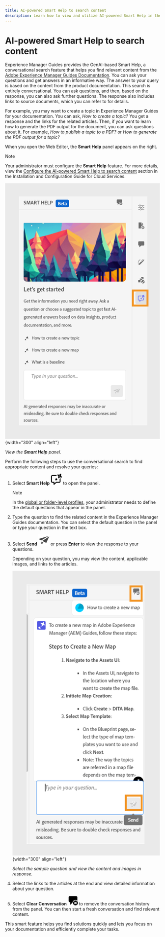 ```yaml
---
title: AI-powered Smart Help to search content
description: Learn how to view and utilize AI-powered Smart Help in the Web Editor.
---
```

# AI-powered Smart Help to search content



Experience Manager Guides provides the GenAI-based Smart Help, a conversational search feature that helps you find relevant content from the [Adobe Experience Manager Guides Documentation](https://experienceleague.adobe.com/en/docs/experience-manager-guides/using/overview).
You can ask your questions and get answers in an informative way. The answer to your query is based on the content from the product documentation. This search is entirely conversational. You can ask questions, and then, based on the response, you can also ask further questions. The response also includes links to source documents, which you can refer to for details. 

For example, you may want to create a topic in Experience Manager Guides for your documentation. You can ask, *How to create a topic?* You get a response and the links for the related articles. Then, if you want to learn how to generate the PDF output for the document, you can ask questions about it. For example, *How to publish a topic to a PDF?* or *How to generate the PDF output for a topic?*  



When you open the Web Editor, the **Smart Help** panel appears on the right.



>[!NOTE]
>
> Your administrator must configure the **Smart Help** feature. For more details, view the [Configure the AI-powered Smart Help to search content](/help/product-guide/cs-install-guide/conf-smart-help.md) section in the Installation and Configuration Guide for Cloud Services. 

![Smart Help panel](images/smart-help-panel.png){width="300" align="left"}

*View the **Smart Help** panel.*

Perform the following steps to use the conversational search to find appropriate content and resolve your queries:

1. Select **Smart Help** ![Smart Help icon](images/smart-help-icon.svg) to open the panel.



    >[!NOTE]
    >
    > In the [global or folder-level profiles](/help/product-guide/cs-install-guide/conf-folder-level.md#conf-ai-guides-assistant), your administrator needs to define the default questions that appear in the panel. 

  1. Type the question to find the related content in the Experience Manager Guides documentation. You can select the default question in the panel or type your question in the text box.

  1. Select **Send**  ![Send icon](images/send-icon.svg)  or press **Enter**  to view the response to your questions.
  
      Depending on your question, you may view the content, applicable images, and links to the articles.

        ![Smart Help panel response](images/smart-help-panel-response.png){width="300" align="left"}


        *Select the sample question and view the content and images in response.* 
      


   
    
1. Select the links to the articles at the end and view detailed information about your question.


1. Select **Clear Conversation** ![clear conversation](images/clear-conversation-icon.svg) to remove the conversation history from the panel. You can then start a fresh conversation and find relevant content. 

This smart feature helps you find solutions quickly and lets you focus on your documentation and efficiently complete your tasks.

